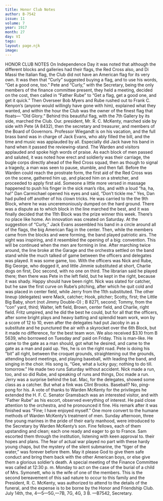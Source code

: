 ```yaml
---
title: Honor Club Notes
author: B-7542
issue: 11
volume: 7
year: 1917
month: 27
day: VI
tags:
layout: page.njk
image:
---
```

HONOR CLUB NOTES    On Independence Day it was noted that although the different blocks and galleries had their flags, the Red Cross also, and Di Massi the Italian flag, the Club did not have an American flag for its very own. It was then that “Curly” suggested buying a flag, and to use his words, “Get a good one, too.”       Pete and “Curly,” with the Secretary, being the only members of the finance committee present, they held a meeting, decided on the cost, then called in “Father Rube” to “Get a flag, get a good one, and get it quick.” Then Overseer Bob Myers and Rube rushed out to Frank C. Kenyon’s (anyone would willingly have gone with him), explained what they wanted, and within the hour the Club was the owner of the finest flag that floats— ”Old Glory.“       Behind this beautiful flag, with the 7th Gallery by its side, marched the Club. Our. president, Mr. R. C. McKenty, marched side by side with Pete (A 8432), then the secretary and treasurer, and members of the Board of Governors. Professor Wiegandt is on his vacation, and the full brass band was in charge of Jack Evans, who ably filled the bill, and the time and music was applauded by all. Especially did Jack have his band in hand when it passed the reviewing-stand. The Warden and visitors applauded and spoke high words of praise.       As each block of men passed and saluted, it was noted how erect and soldierly was their carriage, the bugle corps directly ahead of the Red Cross squad, then as though to signal a tragedy, a man was seen to pause, stumble, and then fall. Before the Warden could reach the prostrate form, the first aid of the Red Cross was on the scene, gathered him up, and placed him on a stretcher, and proceeded to apply first aid. Someone a little more versed in massage happened to push his finger in the sick man’s ribs, and with a loud “ha, ha, ha!” Dan Carmichael opened his eyes and said, “Don’t tickle me.” Yes, Dan had pulled off another of his clown tricks. He was carried to the the 9th Block, where he was unceremoniously dumped on the hard ground.       There was a dispute as to which block in the line marched the best, and it was finally decided that the 11th Block was the prize winner this week. There’s no place like home.       An innovation was created on Saturday. At the suggestion of “Curly,” Jack Evans assembled his band in a circle around all of the flags, the big American flag in the center. Then, while the members came from the blocks and were forming, the band played patriotic airs. The sight was inspiring, and it resembled the opening of a big: convention. This will be continued when the men are forming in line.       After marching twice around, the line broke at the Garage and the orchestra settled on the band stand while the much talked of game between the officers and delegates was played. It was some game, too.       With the officers was Nick and Rube, Big George, who dogged it, and little Jimmie substituted at short, Charlie dogs on first, Doc second, with no one on third. The librarian said he played there; then there was Pete in the left field, but he kept in the right, because it was shady. Happy should have been right. Nick was slated for catcher, but he saw the first curve on Rube’s pitching, after which he quit cold and was placed in center field, while Jerry from the 11th substituted.      The other lineup (delegates) were Mack, catcher; Hook, pitcher; Scotty, first; the Little Big Baby, short (not Jimmy Double-O) ; B 8271, second; Tommy, from the “con” yard, third; Walter, left field, Brown, center field, and Charlie, right field.       Fritz umpired, and he did the best he could, but for all that the officers, after some bright plays and heavy batting and splendid team work, won by a score of 12 to 10, even after the delegates had put Jacoby in as a substitute and he punctured the air with a skyrocket over the 6th Block, but it made no difference, for the best team won.       We also received $3.10 from B 5639, who borrowed on Tuesday and’ paid on Friday. This is man-like. He came to the gate as a man should, got what he desired, and came to the gate as a man and paid up. Yes, he is on the right road.       Pete is doing his “bit” all right, between the croquet grounds, straightening out the grounds, attending board meetings, and playing baseball, with leading the band, and singing in the choir. His song is, “Gee, what a lucky guy; nothing to do till. tomorrow.” He made two runs Saturday without accident. Nick made a run, too, and so did Rube, and speaking of runs and things, Doc made a run. Jerry was a surprise behind the bat.       Mac, for the delegates, showed some class as a catcher. But what a fink was Clint Brooks. Baseball? No, ping-pong for his.       A vote of thanks to Warden McKenty for the privileges he extended the H. F. C.       Senator Gramsbach was an interested visitor, and with “Father Rube” as his escort, observed everything of interest. He paid close attention to the orchestra, and he pronounced it fine. His remark after it was finished was “Fine; I have enjoyed myself.” One more convert to the humane methods of Warden McKenty’s treatment of men. Sunday afternoon, three fine young marines in the pride of their early manhood, were introduced to the Secretary by Warden McKenty’s son. Fine fellows, each of them upstanding and clean; each one ready and eager to go to France. Sam escorted them through the institution, listening with keen approval to. their hopes and plans. The fear of actual war played no part with these hardy young chaps, but the mystery of the silent submarine, the “tiger of the water,” was forever before them. May it please God to give them safe conduct and bring them back with the other American boys, or else give them a glorious soldier’s death.       A special meeting of the Finance Committee was called at 12:30 p. m. Monday to act on the case of the burial of a child of Mrs. Symonett, who is the wife of one of the members.       This is the second bereavement of this sad nature to occur to this family and the President, R. C. McKenty, was authorized to attend to the details of the funeral, and the expense is to be borne by the Honor and Friendship Club.       July 14th, the, 4—5—5G,—7B, 7G, 4G, 3 B.    —B7542, Secretary. 




